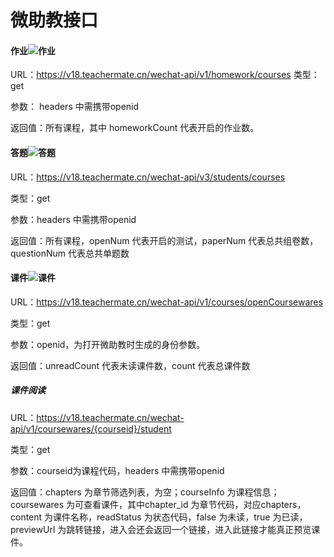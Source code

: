 # 微助教接口



#### 作业![作业](https://app.teachermate.com.cn/wechat-pro-ssr/images/homework.png)

URL：https://v18.teachermate.cn/wechat-api/v1/homework/courses
类型：get

参数： headers 中需携带openid

返回值：所有课程，其中 homeworkCount 代表开启的作业数。



#### 答题![答题](https://app.teachermate.com.cn/wechat-pro-ssr/images/answer.png)

URL：https://v18.teachermate.cn/wechat-api/v3/students/courses

类型：get

参数：headers 中需携带openid

返回值：所有课程，openNum 代表开启的测试，paperNum 代表总共组卷数， questionNum 代表总共单题数



#### 课件![课件](https://app.teachermate.com.cn/wechat-pro-ssr/images/courseware.png)

URL：https://v18.teachermate.cn/wechat-api/v1/courses/openCoursewares

类型：get

参数：openid，为打开微助教时生成的身份参数。

返回值：unreadCount 代表未读课件数，count 代表总课件数

##### 课件阅读

URL：https://v18.teachermate.cn/wechat-api/v1/coursewares/{courseid}/student

类型：get

参数：courseid为课程代码，headers 中需携带openid

返回值：chapters 为章节筛选列表，为空；courseInfo 为课程信息；coursewares 为可查看课件，其中chapter_id 为章节代码，对应chapters，content 为课件名称，readStatus 为状态代码，false 为未读，true 为已读，previewUrl 为跳转链接，进入会还会返回一个链接，进入此链接才能真正预览课件。